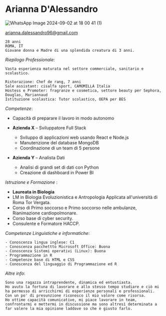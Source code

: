 # Arianna D'Alessandro
![WhatsApp Image 2024-09-02 at 18 00 41 (1)](https://github.com/user-attachments/assets/61d9877d-00c2-4513-bb0b-74ff3e735d70)

[arianna.dalessandro96@gmail.com](arianna.dalessandro96@gmail.com)

```
28 anni
ROMA, IT
Giovane donna e Madre di una splendida creatura di 3 anni.

```
*Riepilogo Professionale*:

```
Vasta esperienza maturata nel settore commerciale, sanitario e scolastico.

Ristorazione: Chef de rang, 7 anni 
Sale assistant: cisalfa sport, CAMOMILLA Italia
Hostess e Promoter: fragranze e cosmetica, settore beauty per Sephora, Douglas, Mariannaud
Istituzione scolastica: Tutor scolastico, OEPA per BES

```
*Competenze*:
- Capacità di preparare il lavoro in modo autonomo

 
- **Azienda X** – Sviluppatore Full Stack
  - Sviluppo di applicazioni web usando React e Node.js
  - Manutenzione del database MongoDB
  - Coordinazione di un team di 5 persone
    
- **Azienda Y** – Analista Dati
  - Analisi di grandi set di dati con Python
  - Creazione di dashboard in Power BI

*Istruzione e Formazione* :

- **Laureata in Biologia**
- LM in Biologia Evoluzionistica e Antropologia Applicata all'università di Roma Tor Vergata.
- Corso di Primo soccorso e Primo soccorso nelle ambulanze, Rianimazione cardiopolmonare.
- Corso base di cyber security.
- Consulente e Formatore HACCP.
  

*Competenze Linguistiche e informatiche*:
```
- Conoscenza lingua inglese: C1
- Conoscenza pacchettto Microsoft Office: Buona
- Conoscenza Sistemi operativi (Linux): Buona
- Programmazione in R
- Competenze base di HTML e CSS
- Conoscenza del linguaggio di Programmazione ed R
```

*Altre info*:
```
Sono una ragazza intraprendente, dinamica ed entustiasta.
Ho avuto la fortuna di lavorare e allo stesso tempo studiare e ciò mi ha permesso di arricchirmi di esperienze personali e professionali.
Con un po' di presunzione riconosco il mio valore come risorsa.
Ho ottime capacità comunicative, mi piace lavorare in team, confrontarmi e mettermi in discussione ma sono altresì determinata a far valere la mia opinione laddove so che è giusto farlo.
```
